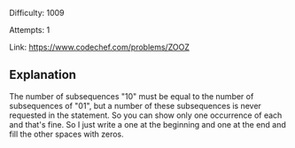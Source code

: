 Difficulty: 1009

Attempts: 1

Link: https://www.codechef.com/problems/ZOOZ

## Explanation

The number of subsequences "10" must be equal to the number of subsequences of "01", but a number of these subsequences is never requested in the statement. So you can show only one occurrence of each and that's fine. So I just write a one at the beginning and one at the end and fill the other spaces with zeros.
